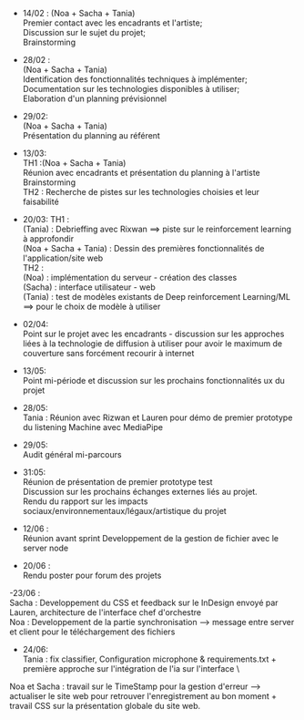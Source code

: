 - 14/02 :
(Noa + Sacha + Tania) \
Premier contact avec les encadrants et l'artiste; \
Discussion sur le sujet du projet; \
Brainstorming 

- 28/02 :\
(Noa + Sacha + Tania) \
Identification des fonctionnalités techniques à implémenter; \
Documentation sur les technologies disponibles à utiliser; \
Elaboration d'un planning prévisionnel 

- 29/02:\
(Noa + Sacha + Tania) \
Présentation du planning au référent


- 13/03:\
TH1 :(Noa + Sacha + Tania) \
Réunion avec encadrants et présentation du planning à l'artiste \
Brainstorming \
TH2 : Recherche de pistes sur les technologies choisies et leur faisabilité 

- 20/03:
TH1 :\
(Tania) : Debrieffing avec Rixwan ==> piste sur le reinforcement learning à approfondir\
(Noa + Sacha + Tania) : Dessin des premières fonctionnalités de l'application/site web\
TH2 :\
(Noa) : implémentation du serveur - création des classes\
(Sacha) : interface utilisateur - web \
(Tania) : test de modèles existants de Deep reinforcement Learning/ML ==> pour le choix de modèle à utiliser

- 02/04:\
Point sur le projet avec les encadrants - discussion sur les approches liées à la technologie de diffusion à utiliser pour avoir le maximum de couverture sans forcément recourir à internet

- 13/05:\
Point mi-période et discussion sur les prochains fonctionnalités ux du projet

- 28/05:\
Tania : Réunion avec Rizwan et Lauren pour démo de premier prototype du listening Machine avec MediaPipe

- 29/05:\
Audit général mi-parcours

- 31:05:\
Réunion de présentation de premier prototype test\
Discussion sur les prochains échanges externes liés au projet.\
Rendu du rapport sur les impacts sociaux/environnementaux/légaux/artistique du projet

- 12/06 :\
Réunion avant sprint
Developpement de la gestion de fichier avec le server node

- 20/06 :\
Rendu poster pour forum des projets

-23/06 :\
Sacha : Developpement du CSS et feedback sur le InDesign envoyé par Lauren, architecture de l'interface chef d'orchestre \
Noa : Developpement de la partie synchronisation --> message entre server et client pour le téléchargement des fichiers


- 24/06:\
Tania : fix classifier, Configuration microphone & requirements.txt + première approche sur l'intégration de l'ia sur l'interface \

Noa et Sacha : travail sur le TimeStamp pour la gestion d'erreur --> actualiser le site web pour retrouver l'enregistrement au bon moment + travail CSS sur la présentation globale du site web.


